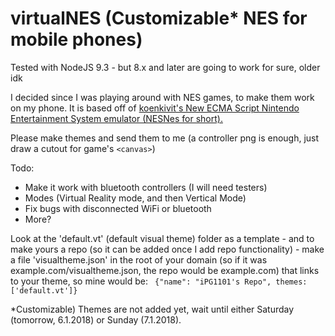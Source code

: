 # virtualNES (Customizable* NES for mobile phones)
  
  Tested with NodeJS 9.3 - but 8.x and later are going to work for sure, older idk
  
  
   I decided since I was playing around with NES games, to make them work on my phone. It is based off of <a href='https://www.github.com/koenkivits/nesnes'>koenkivit's New ECMA Script Nintendo Entertainment System emulator (NESNes for short).</a>

   Please make themes and send them to me (a controller png is enough, just draw a cutout for game's `<canvas>`)


Todo:
 - Make it work with bluetooth controllers (I will need testers)
 - Modes (Virtual Reality mode, and then Vertical Mode)
 - Fix bugs with disconnected WiFi or bluetooth
 - More?

Look at the 'default.vt' (default visual theme) folder as a template - and to make yours a repo (so it can be added once I add repo functionality) - make a file 'visualtheme.json' in the root of your domain (so if it was example.com/visualtheme.json, the repo would be example.com) that links to your theme, so mine would be: 
` {"name": "iPG1101's Repo", themes: ['default.vt']}`
  



*Customizable) Themes are not added yet, wait until either Saturday (tomorrow, 6.1.2018) or Sunday (7.1.2018).
